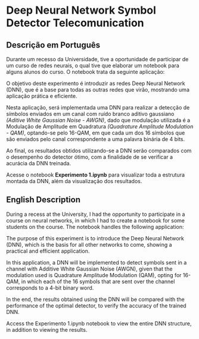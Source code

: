 # Deep Neural Network Symbol Detector Telecomunication

## Descrição em Português

Durante um recesso da Universidade, tive a oportunidade de participar de um curso de redes neurais, o qual tive que elaborar um notebook para alguns alunos do curso. O notebook trata da seguinte aplicação:

O objetivo deste experimento é introduzir as redes Deep Neural Network (DNN), que é a base para todas as outras redes que virão, mostrando uma aplicação prática e eficiente.

Nesta aplicação, será implementada uma DNN para realizar a detecção de símbolos enviados em um canal com ruído branco aditivo gaussiano *(Aditive White Gaussian Noise - AWGN)*, dado que modulação utilizada é a Modulação de Amplitude em Quadratura *(Quadrature Amplitude Modulation - QAM)*, optando-se pelo 16-QAM, em que cada um dos 16 símbolos que são enviados pelo canal correspondente a uma palavra binária de 4 bits. 

Ao final, os resultados obtidos utilizando-se a DNN serão comparados com o desempenho do detector ótimo, com a finalidade de se verificar a acurácia da DNN treinada.

Acesse o notebook **Experimento 1.ipynb** para visualizar toda a estrutura montada da DNN, além da visualização dos resultados.

## English Description

During a recess at the University, I had the opportunity to participate in a course on neural networks, in which I had to create a notebook for some students on the course. The notebook handles the following application:

The purpose of this experiment is to introduce the Deep Neural Network (DNN), which is the basis for all other networks to come, showing a practical and efficient application.

In this application, a DNN will be implemented to detect symbols sent in a channel with Additive White Gaussian Noise (AWGN), given that the modulation used is Quadrature Amplitude Modulation (QAM), opting for 16-QAM, in which each of the 16 symbols that are sent over the channel corresponds to a 4-bit binary word.

In the end, the results obtained using the DNN will be compared with the performance of the optimal detector, to verify the accuracy of the trained DNN.

Access the Experimento 1.ipynb notebook to view the entire DNN structure, in addition to viewing the results.


